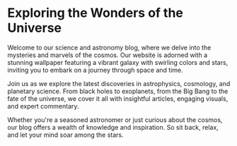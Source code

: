 <!--
Write me markdown content of website with wallpaper:

"A vibrant galaxy with swirling colors and stars for a science or astronomy blog"

The header of the page should not be copy of the text but rather a real content of the website which is using this wallpaper.
-->

<!--font:The "Montserrat" font is a great choice for websites.-->

# Exploring the Wonders of the Universe

Welcome to our science and astronomy blog, where we delve into the mysteries and marvels of the cosmos. Our website is adorned with a stunning wallpaper featuring a vibrant galaxy with swirling colors and stars, inviting you to embark on a journey through space and time.

Join us as we explore the latest discoveries in astrophysics, cosmology, and planetary science. From black holes to exoplanets, from the Big Bang to the fate of the universe, we cover it all with insightful articles, engaging visuals, and expert commentary.

Whether you're a seasoned astronomer or just curious about the cosmos, our blog offers a wealth of knowledge and inspiration. So sit back, relax, and let your mind soar among the stars.
